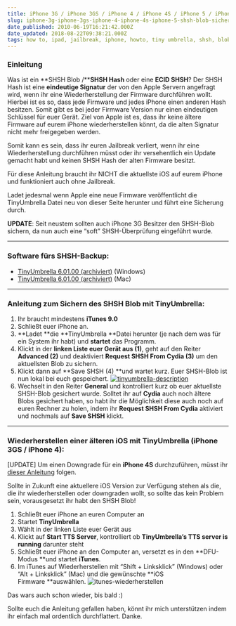 ```yaml
---
title: iPhone 3G / iPhone 3GS / iPhone 4 / iPhone 4S / iPhone 5 / iPhone 5c / iPhone 5S / iPhone 6 – SHSH Blob sichern – Anleitung [UPDATE]
slug: iphone-3g-iphone-3gs-iphone-4-iphone-4s-iphone-5-shsh-blob-sichern-anleitung-update
date_published: 2010-06-19T16:21:42.000Z
date_updated: 2018-08-22T09:38:21.000Z
tags: how to, ipad, jailbreak, iphone, howto, tiny umbrella, shsh, blobs, blops, ecid, sicherung, ipod
---
```


### Einleitung

Was ist ein **SHSH Blob /****SHSH Hash** oder eine **ECID SHSH**? Der SHSH Hash ist eine **eindeutige Signatur** der von den Apple Servern angefragt wird, wenn ihr eine Wiederherstellung der Firmware durchführen wollt. Hierbei ist es so, dass jede Firmware und jedes iPhone einen anderen Hash besitzen. Somit gibt es bei jeder Firmware Version nur einen eindeutigen Schlüssel für euer Gerät. Ziel von Apple ist es, dass ihr keine ältere Firmware auf eurem iPhone wiederherstellen könnt, da die alten Signatur nicht mehr freigegeben werden.

Somit kann es sein, dass ihr euren Jailbreak verliert, wenn ihr eine Wiederherstellung durchführen müsst oder ihr versehentlich ein Update gemacht habt und keinen SHSH Hash der alten Firmware besitzt.

Für diese Anleitung braucht ihr NICHT die aktuellste iOS auf eurem iPhone und funktioniert auch ohne Jailbreak.

Ladet jedesmal wenn Apple eine neue Firmware veröffentlicht die TinyUmbrella Datei neu von dieser Seite herunter und führt eine Sicherung durch.

**UPDATE**: Seit neustem sollten auch iPhone 3G Besitzer den SHSH-Blob sichern, da nun auch eine “soft” SHSH-Überprüfung eingeführt wurde.

---

### Software fürs SHSH-Backup:

- [TinyUmbrella 6.01.00 (archiviert)](http://web.archive.org/web/20130116140905/http://cache.firmwareumbrella.com/downloads/tinyumbrella-6.01.00.exe) (Windows)
- [TinyUmbrella 6.01.00 (archiviert)](http://web.archive.org/web/20130116140816/http://cache.firmwareumbrella.com/downloads/TinyUmbrella-6.01.00.app.zip) (Mac)

---

### Anleitung zum Sichern des SHSH Blob mit TinyUmbrella:

1. Ihr braucht mindestens **iTunes 9.0**
2. Schließt euer iPhone an.
3. **Ladet **die **TinyUmbrella **Datei herunter (je nach dem was für ein System ihr habt) und **startet** das Programm.
4. Klickt in der **linken Liste euer Gerät aus (1)**, geht auf den Reiter **Advanced (2)** und deaktiviert **Request SHSH From Cydia (3)** um den aktuellsten Blob zu sichern.
5. Klickt dann auf **Save SHSH (4) **und wartet kurz. Euer SHSH-Blob ist nun lokal bei euch gespeichert.
[![tinyumbrella-description](//picdump.thafaker.de/2012/09/tinyumbrella-description-580x393.jpg)](http://picdump.thafaker.de/2012/09/tinyumbrella-description.jpg)
6. Wechselt in den Reiter **General** und kontrolliert kurz ob euer aktuellste SHSH-Blob gesichert wurde. Solltet ihr auf **Cydia** auch noch ältere Blobs gesichert haben, so habt ihr die Möglichkeit diese auch noch auf euren Rechner zu holen, indem ihr **Request SHSH From Cydia** aktiviert und nochmals auf **Save SHSH** klickt.

---

### Wiederherstellen einer älteren iOS mit TinyUmbrella (iPhone 3GS / iPhone 4):

[UPDATE] Um einen Downgrade für ein **iPhone 4S** durchzuführen, müsst ihr [dieser Anleitung](__GHOST_URL__/howto-downgrade-ios-5-1-1-auf-ios-5-0-1-iphone-4s-ipad2-anleitung/) folgen.

Sollte in Zukunft eine aktuellere iOS Version zur Verfügung stehen als die, die ihr wiederherstellen oder downgraden wollt, so sollte das kein Problem sein, vorausgesetzt ihr habt den SHSH Blob!

1. Schließt euer iPhone an euren Computer an
2. Startet **TinyUmbrella**
3. Wählt in der linken Liste euer Gerät aus
4. Klickt auf **Start TTS Server**, kontrolliert ob **TinyUmbrella’s TTS server is running** darunter steht
5. Schließt euer iPhone an den Computer an, versetzt es in den **DFU-Modus **und startet **iTunes**.
6. Im iTunes auf Wiederherstellen mit “Shift + Linksklick” (Windows) oder “Alt + Linksklick” (Mac) und die gewünschte **iOS Firmware **auswählen.
![itunes-wiederherstellen](//picdump.thafaker.de/2012/09/itunes-wiederherstellen.jpg)

Das wars auch schon wieder, bis bald :)

Sollte euch die Anleitung gefallen haben, könnt ihr mich unterstützen indem ihr einfach mal ordentlich durchflattert. Danke.
